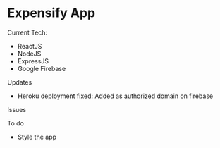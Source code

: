 # Expensify App

Current Tech:
- ReactJS
- NodeJS
- ExpressJS
- Google Firebase

Updates
- Heroku deployment fixed: Added as authorized domain on firebase

Issues


To do
- Style the app
